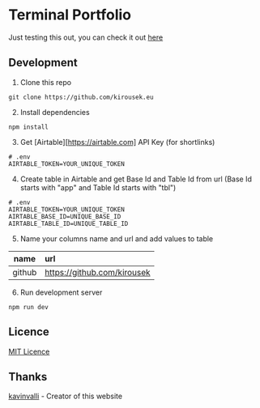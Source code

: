 # Terminal Portfolio

Just testing this out, you can check it out [here](https://kirousek.eu)

## Development

1. Clone this repo

```shell
git clone https://github.com/kirousek.eu
```

2. Install dependencies

```shell
npm install
```

3. Get [Airtable][https://airtable.com] API Key (for shortlinks)

```env
# .env
AIRTABLE_TOKEN=YOUR_UNIQUE_TOKEN
```


4. Create table in Airtable and get Base Id and Table Id from url (Base Id starts with "app" and Table Id starts with "tbl")

```env
# .env
AIRTABLE_TOKEN=YOUR_UNIQUE_TOKEN
AIRTABLE_BASE_ID=UNIQUE_BASE_ID
AIRTABLE_TABLE_ID=UNIQUE_TABLE_ID
```

5. Name your columns name and url and add values to table

| **name** | **url**                     |
| :-------: | :--------------------------- |
| github   | https://github.com/kirousek |

6. Run development server

```shell
npm run dev
```

## Licence

[MIT Licence](./LICENCE)

## Thanks

[kavinvalli](https://github.com/kavinvalli) - Creator of this website
